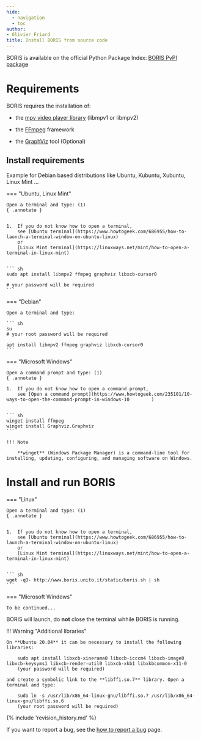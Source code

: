 ```yaml
---
hide:
  - navigation
  - toc
author:
- Olivier Friard
title: Install BORIS from source code
---
```



BORIS is available on the official Python Package Index: [BORIS PyPI package](https://pypi.org/project/boris-behav-obs)



# Requirements


BORIS requires the installation of:

* the [mpv video player library](https://www.mpv.io) (libmpv1 or libmpv2)

* the [FFmpeg](https://www.ffmpeg.org) framework

* the [GraphViz](https://graphviz.org/) tool (Optional)


## Install requirements


Example for Debian based distributions like Ubuntu, Kubuntu, Xubuntu, Linux Mint ...


=== "Ubuntu, Linux Mint"

    Open a terminal and type: (1)
    { .annotate }


    1.  If you do not know how to open a terminal,
        see [Ubuntu terminal](https://www.howtogeek.com/686955/how-to-launch-a-terminal-window-on-ubuntu-linux)
        or
        [Linux Mint terminal](https://linuxways.net/mint/how-to-open-a-terminal-in-linux-mint)


    ``` sh
    sudo apt install libmpv2 ffmpeg graphviz libxcb-cursor0 

    # your password will be required 
    ```



=== "Debian"

    Open a terminal and type:

    ``` sh
    su
    # your root password will be required

    apt install libmpv2 ffmpeg graphviz libxcb-cursor0
    ```

=== "Microsoft Windows"

    Open a command prompt and type: (1)
    { .annotate }

    1.  If you do not know how to open a command prompt,
        see [Open a command prompt](https://www.howtogeek.com/235101/10-ways-to-open-the-command-prompt-in-windows-10        )


    ``` sh
    winget install ffmpeg
    winget install Graphviz.Graphviz
    ```

    !!! Note

        **winget** (Windows Package Manager) is a command-line tool for installing, updating, configuring, and managing software on Windows. 





# Install and run BORIS

=== "Linux"

    Open a terminal and type: (1)
    { .annotate }


    1.  If you do not know how to open a terminal,
        see [Ubuntu terminal](https://www.howtogeek.com/686955/how-to-launch-a-terminal-window-on-ubuntu-linux)
        or
        [Linux Mint terminal](https://linuxways.net/mint/how-to-open-a-terminal-in-linux-mint)


    ``` sh
    wget -qO- http://www.boris.unito.it/static/boris.sh | sh 
    ```

=== "Microsoft Windows"

    To be continued...




BORIS will launch, do **not** close the terminal whhile BORIS is running.





!!! Warning "Additional libraries"
   

    On **Ubuntu 20.04** it can be necessary to install the following libraries:

        sudo apt install libxcb-xinerama0 libxcb-icccm4 libxcb-image0 libxcb-keysyms1 libxcb-render-util0 libxcb-xkb1 libxkbcommon-x11-0
        (your password will be required)

    and create a symbolic link to the **libffi.so.7** library. Open a terminal and type:

        sudo ln -s /usr/lib/x86_64-linux-gnu/libffi.so.7 /usr/lib/x86_64-linux-gnu/libffi.so.6
        (your root password will be required)


{% include 'revision_history.md' %}


If you want to report a bug, see the [how to report a bug](report_a_bug.md) page.
